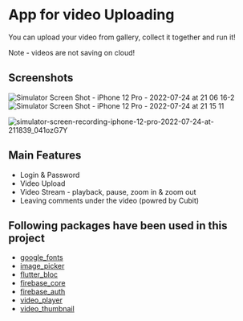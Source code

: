 # App for video Uploading

You can upload your video from gallery, collect it together and run it!

Note - videos are not saving on cloud! 

## Screenshots

![Simulator Screen Shot - iPhone 12 Pro - 2022-07-24 at 21 06 16-2](https://user-images.githubusercontent.com/56077514/180663456-3909b680-84a6-423c-a7ad-f29ae95e4768.jpg)
![Simulator Screen Shot - iPhone 12 Pro - 2022-07-24 at 21 15 11](https://user-images.githubusercontent.com/56077514/180663539-11f2bf1d-a088-4e1a-b1ca-2a183646e4d8.jpg)

![simulator-screen-recording-iphone-12-pro-2022-07-24-at-211839_041ozG7Y](https://user-images.githubusercontent.com/56077514/180858998-4e48e5b0-34f7-4c6d-8d5d-c13a2a02c6d7.gif)

## Main Features

 - Login & Password
 - Video Upload
 - Video Stream - playback, pause, zoom in & zoom out
 - Leaving comments under the video (powred by Cubit)
 
## Following packages have been used in this project

- [google_fonts](https://pub.dev/packages/google_fonts)
- [image_picker](https://pub.dev/packages/image_picker)
- [flutter_bloc](https://pub.dev/packages/flutter_bloc)
- [firebase_core](https://pub.dev/packages/firebase_core)
- [firebase_auth](https://pub.dev/packages/firebase_auth)
- [video_player](https://pub.dev/packages/video_player)
- [video_thumbnail](https://pub.dev/packages/video_thumbnail)
